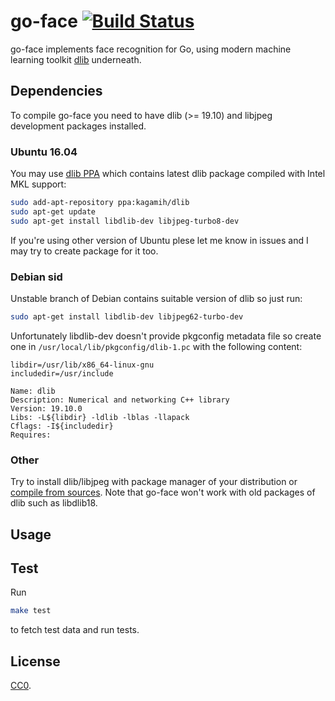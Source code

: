 # go-face [![Build Status](https://travis-ci.org/Kagami/go-face.svg?branch=master)](https://travis-ci.org/Kagami/go-face)

go-face implements face recognition for Go, using modern machine learning
toolkit [dlib](http://dlib.net) underneath.

## Dependencies

To compile go-face you need to have dlib (>= 19.10) and libjpeg development
packages installed.

### Ubuntu 16.04

You may use [dlib PPA](https://launchpad.net/~kagamih/+archive/ubuntu/dlib)
which contains latest dlib package compiled with Intel MKL support:

```bash
sudo add-apt-repository ppa:kagamih/dlib
sudo apt-get update
sudo apt-get install libdlib-dev libjpeg-turbo8-dev
```

If you're using other version of Ubuntu plese let me know in issues and I may
try to create package for it too.

### Debian sid

Unstable branch of Debian contains suitable version of dlib so just run:

```bash
sudo apt-get install libdlib-dev libjpeg62-turbo-dev
```

Unfortunately libdlib-dev doesn't provide pkgconfig metadata file so create one
in `/usr/local/lib/pkgconfig/dlib-1.pc` with the following content:

```
libdir=/usr/lib/x86_64-linux-gnu
includedir=/usr/include

Name: dlib
Description: Numerical and networking C++ library
Version: 19.10.0
Libs: -L${libdir} -ldlib -lblas -llapack
Cflags: -I${includedir}
Requires:
```

### Other

Try to install dlib/libjpeg with package manager of your distribution or
[compile from sources](http://dlib.net/compile.html). Note that go-face won't
work with old packages of dlib such as libdlib18.

## Usage


## Test

Run

```bash
make test
```

to fetch test data and run tests.

## License

[CC0](COPYING).
